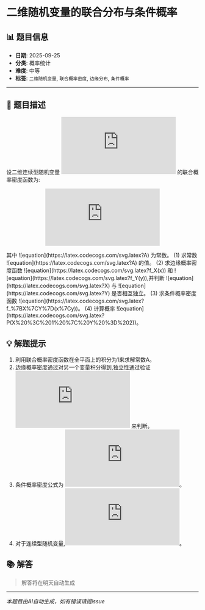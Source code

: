# 二维随机变量的联合分布与条件概率

## 📊 题目信息

- **日期**: 2025-09-25
- **分类**: 概率统计
- **难度**: 中等
- **标签**: `二维随机变量`, `联合概率密度`, `边缘分布`, `条件概率`

---

## 📝 题目描述

设二维连续型随机变量 ![equation](https://latex.codecogs.com/svg.latex?(X%2C%20Y)) 的联合概率密度函数为:
<div align="center">

![Mathematical Formula](https://latex.codecogs.com/svg.latex?f(x%2C%20y)%20%3D%20%5Cbegin%7Bcases%7D%0AA%20e%5E%7B-(2x%20%2B%203y)%7D%2C%20%26%20x%20%3E%200%2C%20y%20%3E%200%20%5C%5C%0A0%2C%20%26%20%5Ctext%7B%E5%85%B6%E4%BB%96%7D%0A%5Cend%7Bcases%7D)

</div>
其中 ![equation](https://latex.codecogs.com/svg.latex?A) 为常数。
(1) 求常数 ![equation](https://latex.codecogs.com/svg.latex?A) 的值。
(2) 求边缘概率密度函数 ![equation](https://latex.codecogs.com/svg.latex?f_X(x)) 和 ![equation](https://latex.codecogs.com/svg.latex?f_Y(y)),并判断 ![equation](https://latex.codecogs.com/svg.latex?X) 与 ![equation](https://latex.codecogs.com/svg.latex?Y) 是否相互独立。
(3) 求条件概率密度函数 ![equation](https://latex.codecogs.com/svg.latex?f_%7BX%7CY%7D(x%7Cy))。
(4) 计算概率 ![equation](https://latex.codecogs.com/svg.latex?P(X%20%3C%201%20%7C%20Y%20%3D%202))。

## 💡 解题提示

1. 利用联合概率密度函数在全平面上的积分为1来求解常数A。
2. 边缘概率密度通过对另一个变量积分得到,独立性通过验证 ![equation](https://latex.codecogs.com/svg.latex?f(x%2Cy)%20%3D%20f_X(x)f_Y(y)) 来判断。
3. 条件概率密度公式为 ![equation](https://latex.codecogs.com/svg.latex?f_%7BX%7CY%7D(x%7Cy)%20%3D%20%5Cfrac%7Bf(x%2Cy)%7D%7Bf_Y(y)%7D)。
4. 对于连续型随机变量,![equation](https://latex.codecogs.com/svg.latex?P(X%20%3C%201%20%7C%20Y%20%3D%202)%20%3D%20%5Cint_%7B-%5Cinfty%7D%5E%7B1%7D%20f_%7BX%7CY%7D(x%7C2)%20dx)。

## 📚 解答

> 解答将在明天自动生成

---

*本题目由AI自动生成，如有错误请提issue*
